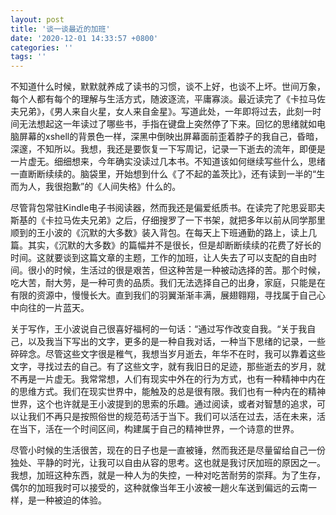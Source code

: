 ```yaml
---
layout: post
title: '谈一谈最近的加班'
date: '2020-12-01 14:33:57 +0800'
categories: ''
tags: ''
---
```


不知道什么时候，默默就养成了读书的习惯，谈不上好，也谈不上坏。世间万象，每个人都有每个的理解与生活方式，随波逐流，平庸寡淡。最近读完了《卡拉马佐夫兄弟》，《男人来自火星，女人来自金星》。写道此处，一年即将过去，此刻一时间无法想起这一年读过了哪些书，手指在键盘上突然停了下来。回忆的思绪就如电脑屏幕的xshell的背景色一样，深黑中倒映出屏幕面前歪着脖子的我自己，昏暗，深邃，不知所以。我想，我还是要恢复一下写周记，记录一下逝去的流年，即便是一片虚无。细细想来，今年确实没读过几本书。不知道该如何继续写些什么，思绪一直断断续续的。脑袋里，开始想到什么《了不起的盖茨比》，还有读到一半的“生而为人，我很抱歉”的《人间失格》什么的。

尽管背包常驻Kindle电子书阅读器，然而我还是偏爱纸质书。在读完了陀思妥耶夫斯基的《卡拉马佐夫兄弟》之后，仔细搜罗了一下书架，就把多年以前从同学那里顺到的王小波的《沉默的大多数》装入背包。在每天上下班通勤的路上，读上几篇。其实，《沉默的大多数》的篇幅并不是很长，但是却断断续续的花费了好长的时间。这就要谈到这篇文章的主题，工作的加班，让人失去了可以支配的自由时间。很小的时候，生活过的很是艰苦，但这种苦是一种被动选择的苦。那个时候，吃大苦，耐大劳，是一种可贵的品质。我们无法选择自己的出身，家庭，只能是在有限的资源中，慢慢长大。直到我们的羽翼渐渐丰满，展翅翱翔，寻找属于自己心中向往的一片蓝天。

关于写作，王小波说自己很喜好福柯的一句话：“通过写作改变自我。“关于我自己，以及我当下写出的文字，更多的是一种自我对话，一种当下思绪的记录，一些碎碎念。尽管这些文字很是稚气，我想当岁月逝去，年华不在时，我可以靠着这些文字，寻找过去的自己。有了这些文字，就有我旧日的足迹，那些逝去的岁月，就不再是一片虚无。我常常想，人们有现实中外在的行为方式，也有一种精神中内在的思维方式。我们在现实世界中，能触及的总是很有限。我们也有一种内在的精神世界，这个也许就是王小波提到的思索的乐趣。通过阅读，或者对智慧的追求，可以让我们不再只是按照俗世的规范苟活于当下。我们可以活在过去，活在未来，活在当下，活在一个时间区间，构建属于自己的精神世界，一个诗意的世界。

尽管小时候的生活很苦，现在的日子也是一直被锤，然而我还是尽量留给自己一份独处、平静的时光，让我可以自由从容的思考。这也就是我讨厌加班的原因之一。我想，加班这种东西，就是一种人为的失控，一种对吃苦耐劳的崇拜。为了生存，偶尔的加班我时可以接受的，这种就像当年王小波被一趟火车送到偏远的云南一样，是一种被迫的体验。
